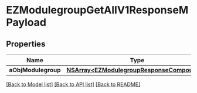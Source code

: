 # EZModulegroupGetAllV1ResponseMPayload

## Properties
Name | Type | Description | Notes
------------ | ------------- | ------------- | -------------
**aObjModulegroup** | [**NSArray&lt;EZModulegroupResponseCompound&gt;***](EZModulegroupResponseCompound.md) |  | 

[[Back to Model list]](../README.md#documentation-for-models) [[Back to API list]](../README.md#documentation-for-api-endpoints) [[Back to README]](../README.md)


